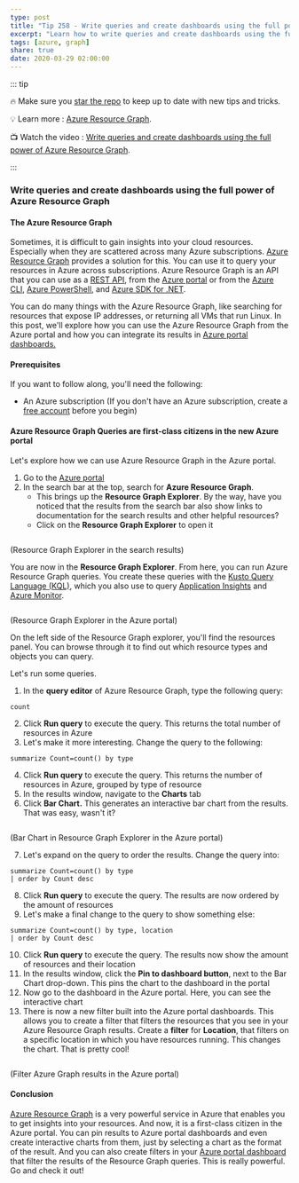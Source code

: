 ```yaml
---
type: post
title: "Tip 258 - Write queries and create dashboards using the full power of Azure Resource Graph"
excerpt: "Learn how to write queries and create dashboards using the full power of Azure Resource Graph"
tags: [azure, graph]
share: true
date: 2020-03-29 02:00:00
---
```


::: tip 

:fire: Make sure you [star the repo](http://azuredev.tips?WT.mc_id=azure-azuredevtips-micrum) to keep up to date with new tips and tricks.

:bulb: Learn more : [Azure Resource Graph](https://docs.microsoft.com/azure/governance/resource-graph/overview?WT.mc_id=docs-azuredevtips-micrum). 

:tv: Watch the video : [Write queries and create dashboards using the full power of Azure Resource Graph](https://www.youtube.com/watch?v=jXng4Y5cHf8&list=PLLasX02E8BPCNCK8Thcxu-Y-XcBUbhFWC&index=4&t=0s?WT.mc_id=youtube-azuredevtips-micrum).

:::

### Write queries and create dashboards using the full power of Azure Resource Graph

#### The Azure Resource Graph

Sometimes, it is difficult to gain insights into your cloud resources. Especially when they are scattered across many Azure subscriptions. [Azure Resource Graph](https://azure.microsoft.com/features/resource-graph/?WT.mc_id=microsoft-azuredevtips-micrum) provides a solution for this. You can use it to query your resources in Azure across subscriptions. Azure Resource Graph is an API that you can use as a [REST API](https://docs.microsoft.com/rest/api/azure-resourcegraph/?WT.mc_id=docs-azuredevtips-micrum), from the [Azure portal](https://portal.azure.com/?WT.mc_id=azure-azuredevtips-micrum) or from the [Azure CLI](https://docs.microsoft.com/cli/azure/?WT.mc_id=docs-azuredevtips-micrum), [Azure PowerShell](https://docs.microsoft.com/powershell/azure/?WT.mc_id=docs-azuredevtips-micrum), and [Azure SDK for .NET](https://docs.microsoft.com/dotnet/azure/dotnet-tools?WT.mc_id=docs-azuredevtips-micrum). 

You can do many things with the Azure Resource Graph, like searching for resources that expose IP addresses, or returning all VMs that run Linux. 
In this post, we'll explore how you can use the Azure Resource Graph from the Azure portal and how you can integrate its results in [Azure portal dashboards.](https://docs.microsoft.com/azure/azure-portal/azure-portal-dashboards?WT.mc_id=docs-azuredevtips-micrum) 

#### Prerequisites

If you want to follow along, you'll need the following:
* An Azure subscription (If you don't have an Azure subscription, create a [free account](https://azure.microsoft.com/free/?WT.mc_id=azure-azuredevtips-micrum) before you begin)


#### Azure Resource Graph Queries are first-class citizens in the new Azure portal 

Let's explore how we can use Azure Resource Graph in the Azure portal.

1. Go to the [Azure portal](https://portal.azure.com/?WT.mc_id=azure-azuredevtips-micrum)
2. In the search bar at the top, search for **Azure Resource Graph**. 
    - This brings up the **Resource Graph Explorer**. By the way, have you noticed that the results from the search bar also show links to documentation for the search results and other helpful resources? 
    - Click on the **Resource Graph Explorer** to open it

<img :src="$withBase('/files/49searchforgraphexplorer.png')">

(Resource Graph Explorer in the search results)

You are now in the **Resource Graph Explorer**. From here, you can run Azure Resource Graph queries. You create these queries with the [Kusto Query Language (KQL)](https://docs.microsoft.com/azure/governance/resource-graph/concepts/query-language?WT.mc_id=docs-azuredevtips-micrum), which you also use to query [Application Insights](https://docs.microsoft.com/azure/azure-monitor/app/app-insights-overview?WT.mc_id=docs-azuredevtips-micrum) and [Azure Monitor](https://docs.microsoft.com/azure/azure-monitor/?WT.mc_id=docs-azuredevtips-micrum). 

<img :src="$withBase('/files/49resourcegraphexplorer.png')">

(Resource Graph Explorer in the Azure portal)

On the left side of the Resource Graph explorer, you'll find the resources panel. You can browse through it to find out which resource types and objects you can query.

Let's run some queries.

1. In the **query editor** of Azure Resource Graph, type the following query:

```
count
```

2. Click **Run query** to execute the query. This returns the total number of resources in Azure
3. Let's make it more interesting. Change the query to the following:

```
summarize Count=count() by type
```

4. Click **Run query** to execute the query. This returns the number of resources in Azure, grouped by type of resource
5. In the results window, navigate to the **Charts** tab
6. Click **Bar Chart.** This generates an interactive bar chart from the results. That was easy, wasn't it?

<img :src="$withBase('/files/49queryandchart.png')">

(Bar Chart in Resource Graph Explorer in the Azure portal)

7. Let's expand on the query to order the results. Change the query into:

```
summarize Count=count() by type
| order by Count desc
```

8. Click **Run query** to execute the query. The results are now ordered by the amount of resources
9. Let's make a final change to the query to show something else:

```
summarize Count=count() by type, location
| order by Count desc
```

10. Click **Run query** to execute the query. The results now show the amount of resources and their location
11. In the results window, click the **Pin to dashboard button**, next to the Bar Chart drop-down. This pins the chart to the dashboard in the portal
12. Now go to the dashboard in the Azure portal. Here, you can see the interactive chart
13. There is now a new filter built into the Azure portal dashboards. This allows you to create a filter that filters the resources that you see in your Azure Resource Graph results. Create a **filter** for **Location**, that filters on a specific location in which you have resources running. This changes the chart. That is pretty cool!

<img :src="$withBase('/files/49pinandfilterchart.png')">

(Filter Azure Graph results in the Azure portal)

#### Conclusion

[Azure Resource Graph](https://azure.microsoft.com/features/resource-graph/?WT.mc_id=microsoft-azuredevtips-micrum) is a very powerful service in Azure that enables you to get insights into your resources. And now, it is a first-class citizen in the Azure portal. You can pin results to Azure portal dashboards and even create interactive charts from them, just by selecting a chart as the format of the result. And you can also create filters in your [Azure portal dashboard](https://docs.microsoft.com/azure/azure-portal/azure-portal-dashboards?WT.mc_id=docs-azuredevtips-micrum) that filter the results of the Resource Graph queries. This is really powerful. Go and check it out!